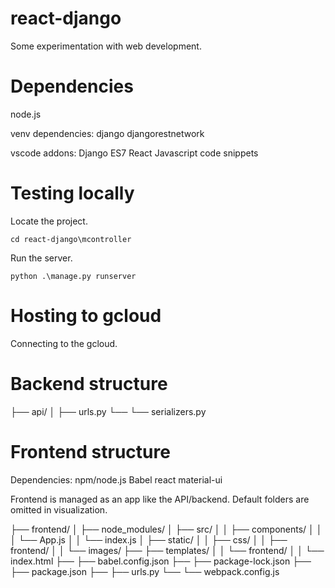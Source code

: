 # react-django
 
Some experimentation with web development.

# Dependencies

node.js

venv dependencies:
django
djangorestnetwork

vscode addons:
Django
ES7 React
Javascript code snippets

# Testing locally

Locate the project.

```
cd react-django\mcontroller
```

Run the server.

```
python .\manage.py runserver
```

# Hosting to gcloud
Connecting to the gcloud.


# Backend structure

├── api/
│   ├── urls.py
└── └── serializers.py

# Frontend structure

Dependencies:
npm/node.js
Babel
react
material-ui

Frontend is managed as an app like the API/backend. Default folders are omitted in visualization.

├── frontend/
│   ├── node_modules/
│   ├── src/
│   │   ├── components/
│   │   │   └── App.js
│   │   └── index.js
│   ├── static/
│   │   ├── css/
│   │   ├── frontend/
│   │   └── images/
├── ├── templates/
│   │   └── frontend/
│   │       └── index.html
├── ├── babel.config.json
├── ├── package-lock.json
├── ├── package.json
├── ├── urls.py
└── └── webpack.config.js